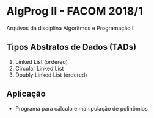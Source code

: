 # AlgProg II - FACOM 2018/1
Arquivos da disciplina Algoritmos e Programação II

## Tipos Abstratos de Dados (TADs)
1. Linked List (ordered)
1. Circular Linked List
1. Doubly Linked List (ordered)

## Aplicação
* Programa para cálculo e manipulação de polinômios
